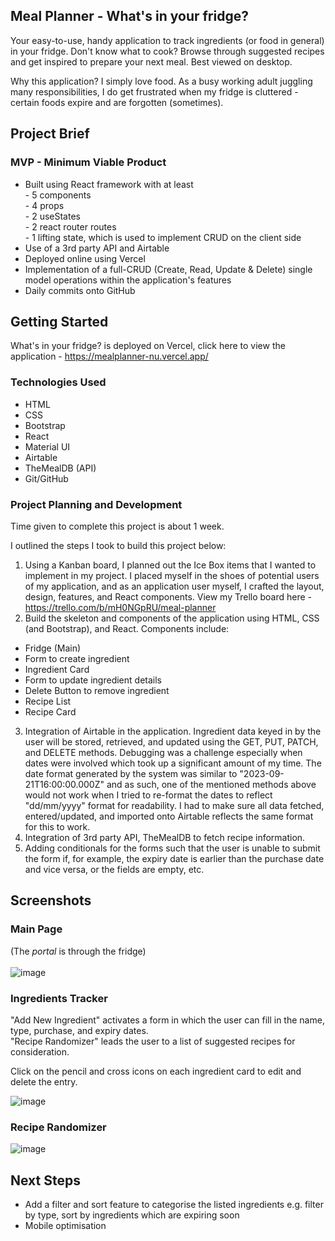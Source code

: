 ## Meal Planner - What's in your fridge?

Your easy-to-use, handy application to track ingredients (or food in general) in your fridge. Don't know what to cook? Browse through suggested recipes and get inspired to prepare your next meal. Best viewed on desktop.<br />

Why this application? I simply love food. As a busy working adult juggling many responsibilities, I do get frustrated when my fridge is cluttered - certain foods expire and are forgotten (sometimes).

## Project Brief

### MVP - Minimum Viable Product

<ul>
 <li>Built using React framework with at least</li>
 - 5 components<br />
 - 4 props<br />
 - 2 useStates<br />
 - 2 react router routes<br />
 - 1 lifting state, which is used to implement CRUD on the client side<br />
 <li>Use of a 3rd party API and Airtable</li>
 <li>Deployed online using Vercel</li>
 <li>Implementation of a full-CRUD (Create, Read, Update & Delete) single model operations within the application's features</li>
 <li>Daily commits onto GitHub</li>
</ul>

## Getting Started

What's in your fridge? is deployed on Vercel, click here to view the application - https://mealplanner-nu.vercel.app/

### Technologies Used

- HTML
- CSS
- Bootstrap
- React
- Material UI
- Airtable
- TheMealDB (API)
- Git/GitHub

### Project Planning and Development

Time given to complete this project is about 1 week.<br />

I outlined the steps I took to build this project below:
1. Using a Kanban board, I planned out the Ice Box items that I wanted to implement in my project. I placed myself in the shoes of potential users of my application, and as an application user myself, I crafted the layout, design, features, and React components. View my Trello board here - https://trello.com/b/mH0NGpRU/meal-planner
2. Build the skeleton and components of the application using HTML, CSS (and Bootstrap), and React. Components include:
- Fridge (Main)
- Form to create ingredient
- Ingredient Card
- Form to update ingredient details
- Delete Button to remove ingredient
- Recipe List
- Recipe Card
3. Integration of Airtable in the application. Ingredient data keyed in by the user will be stored, retrieved, and updated using the GET, PUT, PATCH, and DELETE methods.
Debugging was a challenge especially when dates were involved which took up a significant amount of my time. The date format generated by the system was similar to "2023-09-21T16:00:00.000Z" and as such, one of the mentioned methods above would not work when I tried to re-format the dates to reflect "dd/mm/yyyy" format for readability. I had to make sure all data fetched, entered/updated, and imported onto Airtable reflects the same format for this to work.
4. Integration of 3rd party API, TheMealDB to fetch recipe information.
5. Adding conditionals for the forms such that the user is unable to submit the form if, for example, the expiry date is earlier than the purchase date and vice versa, or the fields are empty, etc.

## Screenshots

### Main Page
(The <em>portal</em> is through the fridge)<br /><br />
![image](https://github.com/evangelenesiyin/mealplanner/assets/108106809/0b5c7924-f9fc-47f9-9295-da368587c9c7)

### Ingredients Tracker
"Add New Ingredient" activates a form in which the user can fill in the name, type, purchase, and expiry dates.<br />
"Recipe Randomizer" leads the user to a list of suggested recipes for consideration.<br />

Click on the pencil and cross icons on each ingredient card to edit and delete the entry.<br/>

![image](https://github.com/evangelenesiyin/mealplanner/assets/108106809/6db6fc7f-09f8-4a19-a514-a79cb0cb3adf)

### Recipe Randomizer
![image](https://github.com/evangelenesiyin/mealplanner/assets/108106809/5b591b7b-deeb-4b89-8334-0b90fe59c65b)

## Next Steps

- Add a filter and sort feature to categorise the listed ingredients e.g. filter by type, sort by ingredients which are expiring soon
- Mobile optimisation
